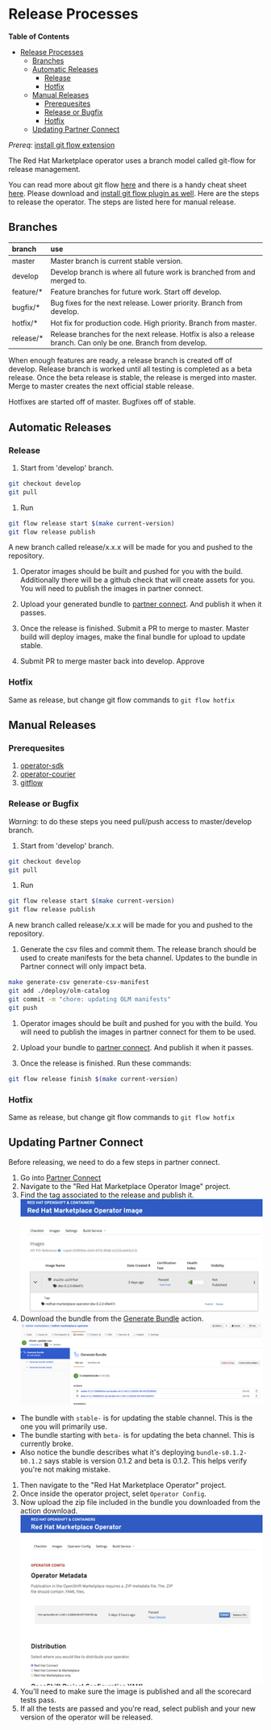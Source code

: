# Release Processes

<!-- markdown-toc start - Don't edit this section. Run M-x markdown-toc-refresh-toc -->
**Table of Contents**

- [Release Processes](#release-processes)
    - [Branches](#branches)
    - [Automatic Releases](#automatic-releases)
        - [Release](#release)
        - [Hotfix](#hotfix)
    - [Manual Releases](#manual-releases)
        - [Prerequesites](#prerequesites)
        - [Release or Bugfix](#release-or-bugfix)
        - [Hotfix](#hotfix-1)
    - [Updating Partner Connect](#updating-partner-connect)

<!-- markdown-toc end -->

*Prereq:* [install git flow extension](https://github.com/petervanderdoes/gitflow-avh/wiki/Installing-on-Mac-OS-X)

The Red Hat Marketplace operator uses a branch model called git-flow for release management.

You can read more about git flow [here](https://nvie.com/posts/a-successful-git-branching-model/) and there is a handy cheat sheet [here](https://danielkummer.github.io/git-flow-cheatsheet/index.html). Please download and [install git flow plugin as well](https://github.com/nvie/gitflow). Here are the steps to release the operator. The steps are listed here for manual release.

## Branches

| branch  |  use  |
|:--|:--|
| master | Master branch is current stable version.  |
| develop | Develop branch is where all future work is branched from and merged to. |
| feature/* | Feature branches for future work. Start off develop. |
| bugfix/* | Bug fixes for the next release. Lower priority. Branch from develop. |
| hotfix/* | Hot fix for production code. High priority. Branch from master. |
| release/* | Release branches for the next release. Hotfix is also a release branch. Can only be one. Branch from develop. |


When enough features are ready, a release branch is created off of develop. Release branch is worked until all testing is completed as a beta release. Once the beta release is stable, the release is merged into master. Merge to master creates the next official stable release.

Hotfixes are started off of master. Bugfixes off of stable.

## Automatic Releases

### Release

1. Start from 'develop' branch.
  ```sh
  git checkout develop
  git pull
  ```
1. Run
  ```sh
  git flow release start $(make current-version)
  git flow release publish
  ```

  A new branch called release/x.x.x will be made for you and pushed to the repository.

1. Operator images should be built and pushed for you with the build. Additionally there will be a github check that will create assets for you. You will need to publish the images in partner connect.

1. Upload your generated bundle to [partner connect](#updating-partner-connect). And publish it when it passes.

1. Once the release is finished. Submit a PR to merge to master. Master build will deploy images, make the final bundle for upload to update stable.

1. Submit PR to merge master back into develop. Approve

### Hotfix

Same as release, but change git flow commands to `git flow hotfix`

## Manual Releases

### Prerequesites

1. [operator-sdk](https://sdk.operatorframework.io/docs/install-operator-sdk/)
1. [operator-courier](https://github.com/operator-framework/operator-courier)
1. [gitflow](https://github.com/nvie/gitflow)

### Release or Bugfix

*Warning*: to do these steps you need pull/push access to master/develop branch.

1. Start from 'develop' branch.
  ```sh
  git checkout develop
  git pull
  ```
1. Run
  ```sh
  git flow release start $(make current-version)
  git flow release publish
  ```

A new branch called release/x.x.x will be made for you and pushed to the repository.

1. Generate the csv files and commit them. The release branch should be used to create manifests for the beta channel. Updates to the bundle in Partner connect will only impact beta.

  ```sh
  make generate-csv generate-csv-manifest
  git add ./deploy/olm-catalog
  git commit -m "chore: updating OLM manifests"
  git push
```

1. Operator images should be built and pushed for you with the build. You will need to publish the images in partner connect for them to be used.

1. Upload your bundle to [partner connect](#updating-partner-connect). And publish it when it passes.

1. Once the release is finished. Run these commands:

  ```sh
  git flow release finish $(make current-version)
  ```


### Hotfix

Same as release, but change git flow commands to `git flow hotfix`


## Updating Partner Connect

Before releasing, we need to do a few steps in partner connect.

1. Go into [Partner Connect](https://connect.redhat.com)
1. Navigate to the "Red Hat Marketplace Operator Image" project.
1. Find the tag associated to the release and publish it.
  ![Publish Image](./images/pc-publish-image.png)
1. Download the bundle from the [Generate Bundle](https://github.com/redhat-marketplace/redhat-marketplace-operator/actions?query=workflow%3A%22Generate+Bundle%22) action.
  ![alt text](./images/github-action-generate-bundle.png)
  * The bundle with `stable-` is for updating the stable channel. This is the one you will primarily use.
  * The bundle starting with `beta-` is for updating the beta channel. This is currently broke.
  * Also notice the bundle describes what it's deploying `bundle-s0.1.2-b0.1.2` says stable is version 0.1.2 and beta is 0.1.2. This helps verify you're not making mistake.
1. Then navigate to the "Red Hat Marketplace Operator" project.
1. Once inside the operator project, selet `Operator Config`.
1. Now upload the zip file included in the bundle you downloaded from the action download.
  ![Publish Image](./images/pc-publish-operator.png)
1. You'll need to make sure the image is published and all the scorecard tests pass.
1. If all the tests are passed and you're read, select publish and your new version of the operator will be released.
